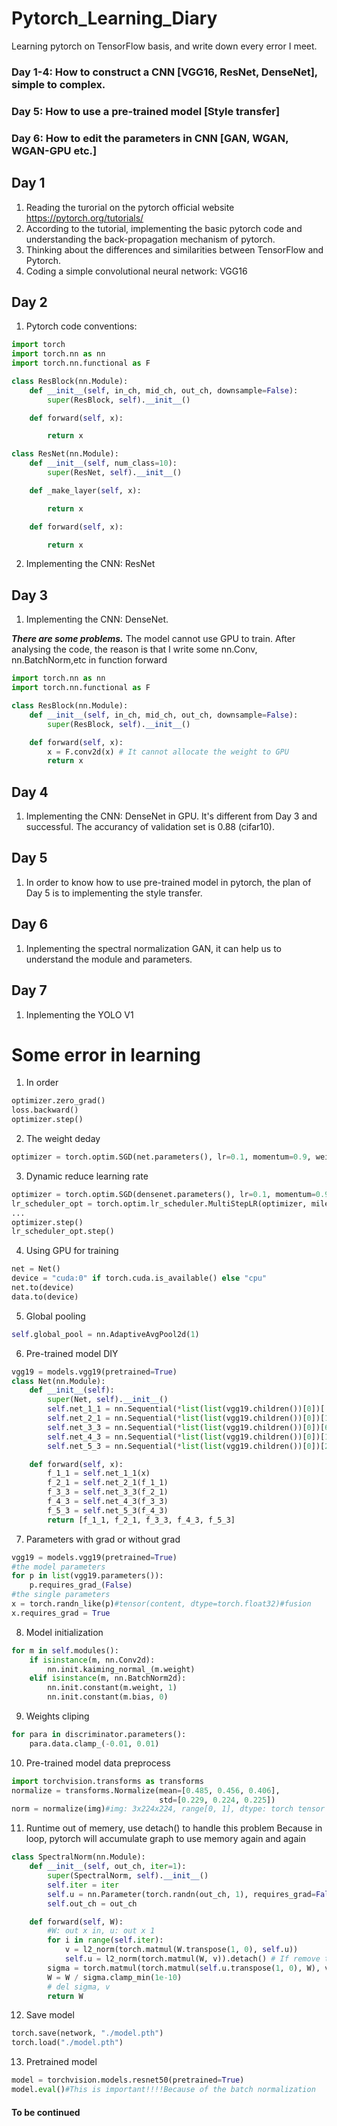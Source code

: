 # Pytorch_Learning_Diary
Learning pytorch on TensorFlow basis, and write down every error I meet.
### Day 1-4: How to construct a CNN [VGG16, ResNet, DenseNet], simple to complex.
###   Day 5: How to use a pre-trained model [Style transfer]
###   Day 6: How to edit the parameters in CNN [GAN, WGAN, WGAN-GPU etc.]
## Day 1 
1. Reading the turorial on the pytorch official website https://pytorch.org/tutorials/
2. According to the tutorial, implementing the basic pytorch code and understanding the back-propagation mechanism of pytorch.
3. Thinking about the differences and similarities between TensorFlow and Pytorch.
4. Coding a simple convolutional neural network: VGG16

## Day 2
1. Pytorch code conventions:

```Python
import torch
import torch.nn as nn
import torch.nn.functional as F

class ResBlock(nn.Module):
    def __init__(self, in_ch, mid_ch, out_ch, downsample=False):
        super(ResBlock, self).__init__()

    def forward(self, x):

        return x

class ResNet(nn.Module):
    def __init__(self, num_class=10):
        super(ResNet, self).__init__()

    def _make_layer(self, x):

        return x

    def forward(self, x):

        return x

```
2. Implementing the CNN: ResNet
## Day 3
1. Implementing the CNN: DenseNet. 

***There are some problems.***
The model cannot use GPU to train. After analysing the code, the reason is that I write some nn.Conv, nn.BatchNorm,etc in function forward
```Python
import torch.nn as nn
import torch.nn.functional as F

class ResBlock(nn.Module):
    def __init__(self, in_ch, mid_ch, out_ch, downsample=False):
        super(ResBlock, self).__init__()

    def forward(self, x):
        x = F.conv2d(x) # It cannot allocate the weight to GPU
        return x
```
## Day 4
1. Implementing the CNN: DenseNet in GPU. It's different from Day 3 and successful. The accurancy of validation set is 0.88 (cifar10).

## Day 5
1. In order to know how to use pre-trained model in pytorch, the plan of Day 5 is to implementing the style transfer.

## Day 6
1. Inplementing the spectral normalization GAN, it can help us to understand the module and parameters.
## Day 7
1. Inplementing the YOLO V1
# Some error in learning
1. In order
```Python
optimizer.zero_grad()
loss.backward()
optimizer.step()
```        
2. The weight deday
```Python
optimizer = torch.optim.SGD(net.parameters(), lr=0.1, momentum=0.9, weight_decay=1e-4)
```
3. Dynamic reduce learning rate
```Python
optimizer = torch.optim.SGD(densenet.parameters(), lr=0.1, momentum=0.9, weight_decay=1e-4)
lr_scheduler_opt = torch.optim.lr_scheduler.MultiStepLR(optimizer, milestones=[50000, 75000], gamma=0.1)
...
optimizer.step()
lr_scheduler_opt.step()
```
4. Using GPU for training
```Python
net = Net()
device = "cuda:0" if torch.cuda.is_available() else "cpu"
net.to(device)
data.to(device)
```
5. Global pooling
```Python
self.global_pool = nn.AdaptiveAvgPool2d(1)
```
6. Pre-trained model DIY
```Python
vgg19 = models.vgg19(pretrained=True)
class Net(nn.Module):
    def __init__(self):
        super(Net, self).__init__()
        self.net_1_1 = nn.Sequential(*list(list(vgg19.children())[0])[:1])
        self.net_2_1 = nn.Sequential(*list(list(vgg19.children())[0])[1:6])
        self.net_3_3 = nn.Sequential(*list(list(vgg19.children())[0])[6:15])
        self.net_4_3 = nn.Sequential(*list(list(vgg19.children())[0])[15:24])
        self.net_5_3 = nn.Sequential(*list(list(vgg19.children())[0])[24:33])

    def forward(self, x):
        f_1_1 = self.net_1_1(x)
        f_2_1 = self.net_2_1(f_1_1)
        f_3_3 = self.net_3_3(f_2_1)
        f_4_3 = self.net_4_3(f_3_3)
        f_5_3 = self.net_5_3(f_4_3)
        return [f_1_1, f_2_1, f_3_3, f_4_3, f_5_3]
```
7. Parameters with grad or without grad
```Python
vgg19 = models.vgg19(pretrained=True)
#the model parameters
for p in list(vgg19.parameters()):
    p.requires_grad_(False)
#the single parameters
x = torch.randn_like(p)#tensor(content, dtype=torch.float32)#fusion
x.requires_grad = True
```
8. Model initialization
```Python
for m in self.modules():
    if isinstance(m, nn.Conv2d):
        nn.init.kaiming_normal_(m.weight)
    elif isinstance(m, nn.BatchNorm2d):
        nn.init.constant(m.weight, 1)
        nn.init.constant(m.bias, 0)
```
9. Weights cliping
```Python
for para in discriminator.parameters():
    para.data.clamp_(-0.01, 0.01)
```
10. Pre-trained model data preprocess
```Python
import torchvision.transforms as transforms
normalize = transforms.Normalize(mean=[0.485, 0.456, 0.406],
                                 std=[0.229, 0.224, 0.225])
norm = normalize(img)#img: 3x224x224, range[0, 1], dtype: torch tensor
```
11. Runtime out of memery, use detach() to handle this problem
Because in loop, pytorch will accumulate graph to use memory again and again
```Python
class SpectralNorm(nn.Module):
    def __init__(self, out_ch, iter=1):
        super(SpectralNorm, self).__init__()
        self.iter = iter
        self.u = nn.Parameter(torch.randn(out_ch, 1), requires_grad=False).to("cuda:0")
        self.out_ch = out_ch

    def forward(self, W):
        #W: out x in, u: out x 1
        for i in range(self.iter):
            v = l2_norm(torch.matmul(W.transpose(1, 0), self.u))
            self.u = l2_norm(torch.matmul(W, v)).detach() # If remove the detach() operation, in training , show "out of memory" 
        sigma = torch.matmul(torch.matmul(self.u.transpose(1, 0), W), v).detach()
        W = W / sigma.clamp_min(1e-10)
        # del sigma, v
        return W
```
12. Save model
```Python
torch.save(network, "./model.pth")
torch.load("./model.pth")
```
13. Pretrained model
```Python
model = torchvision.models.resnet50(pretrained=True)
model.eval()#This is important!!!!Because of the batch normalization
```
#### To be continued
